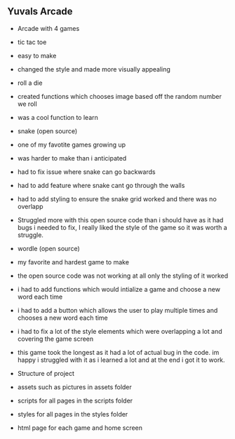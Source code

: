 ## Yuvals Arcade 

- Arcade with 4 games

- tic tac toe
-   easy to make
-   changed the style and made more visually appealing 
- roll a die
-   created functions which chooses image based off the random number we roll
-   was a cool function to learn
- snake (open source)
-   one of my favotite games growing up
-   was harder to make than i anticipated
-   had to fix issue where snake can go backwards
-   had to add feature where snake cant go through the walls
-   had to add styling to ensure the snake grid worked and there was no overlapp
-   Struggled more with this open source code than i should have as it had bugs i needed to fix, I really liked the style of the game so it was worth a struggle.
- wordle (open source)
-   my favorite and hardest game to make
-   the open source code was not working at all only the styling of it worked
-   i had to add functions which would intialize a game and choose a new word each time
-   i had to add a button which allows the user to play multiple times and chooses a new word each time
-   i had to fix a lot of the style elements which were overlapping a lot and covering the game screen
-   this game took the longest as it had a lot of actual bug in the code. im happy i struggled with it as i learned a lot and at the end i got it to work. 


- Structure of project
-   assets such as pictures in assets folder
-   scripts for all pages in the scripts folder
-   styles for all pages in the styles folder
-   html page for each game and home screen 
  
